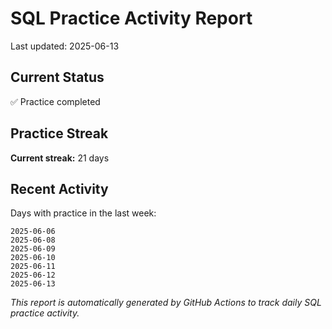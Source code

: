 # SQL Practice Activity Report

Last updated: 2025-06-13

## Current Status

✅ Practice completed

## Practice Streak

**Current streak:** 21 days

## Recent Activity

Days with practice in the last week:

```
2025-06-06
2025-06-08
2025-06-09
2025-06-10
2025-06-11
2025-06-12
2025-06-13
```

*This report is automatically generated by GitHub Actions to track daily SQL practice activity.*
